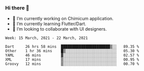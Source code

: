 ### Hi there 👋

<!--
**devcat37/devcat37** is a ✨ _special_ ✨ repository because its `README.md` (this file) appears on your GitHub profile.-->


- 🔭 I’m currently working on Chimicum application.
- 🌱 I’m currently learning Flutter/Dart.
- 👯 I’m looking to collaborate with UI designers.
<!-- - 🤔 I’m looking for help with ... -->

<!--START_SECTION:waka-->
```text
Week: 15 March, 2021 - 22 March, 2021

Dart     26 hrs 58 mins  ██████████████████████▒░░   89.35 % 
Other    1 hr 36 mins    █▒░░░░░░░░░░░░░░░░░░░░░░░   05.30 % 
YAML     46 mins         ▓░░░░░░░░░░░░░░░░░░░░░░░░   02.57 % 
XML      17 mins         ▒░░░░░░░░░░░░░░░░░░░░░░░░   00.95 % 
Groovy   12 mins         ▒░░░░░░░░░░░░░░░░░░░░░░░░   00.70 % 
```
<!--END_SECTION:waka-->
